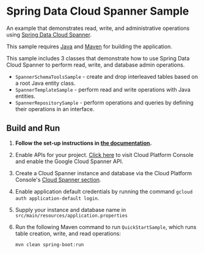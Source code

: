 # Spring Data Cloud Spanner Sample

An example that demonstrates read, write, and administrative operations
using [Spring Data Cloud Spanner](https://github.com/spring-cloud/spring-cloud-gcp/blob/main/docs/src/main/asciidoc/spanner.adoc).

This sample requires [Java](https://www.java.com/en/download/) and [Maven](http://maven.apache.org/) for building the application.

This sample includes 3 classes that demonstrate how to use Spring Data Cloud Spanner to perform
read, write, and database admin operations.

* `SpannerSchemaToolsSample` - create and drop interleaved tables based on a root Java entity class.
* `SpannerTemplateSample` - perform read and write operations with Java entities.
* `SpannerRepositorySample` - perform operations and queries by defining their operations in an interface. 


## Build and Run

1.  **Follow the set-up instructions in [the documentation](https://cloud.google.com/java/docs/setup).**

2.  Enable APIs for your project.
    [Click here](https://console.cloud.google.com/flows/enableapi?apiid=spanner.googleapis.com&showconfirmation=true)
    to visit Cloud Platform Console and enable the Google Cloud Spanner API.

3.  Create a Cloud Spanner instance and database via the Cloud Platform Console's
    [Cloud Spanner section](http://console.cloud.google.com/spanner).

4.  Enable application default credentials by running the command `gcloud auth application-default login`.

5.  Supply your instance and database name in `src/main/resources/application.properties`

6.  Run the following Maven command to run `QuickStartSample`, which runs table creation, write, and read operations:
    ```
    mvn clean spring-boot:run
    ```
